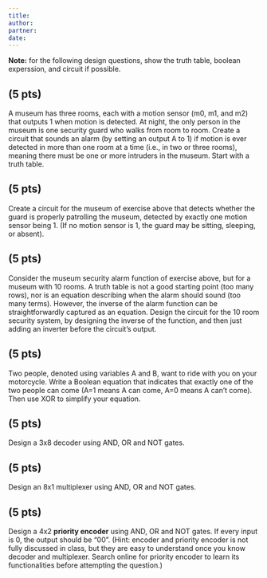 ```yaml
---
title: 
author:
partner:
date:
---
```


**Note:** for the following design questions, show the truth table, boolean
experssion, and circuit if possible.

## (5 pts)
A museum has three rooms, each with a motion sensor (m0, m1, and m2) that outputs 1 when motion is detected. At night, the only person in the museum is one security guard who walks from room to room. Create a circuit that sounds an alarm (by setting an output A to 1) if motion is ever detected in more than one room at a time (i.e., in two or three rooms), meaning there must be one or more intruders in the museum. Start with a truth table.

## (5 pts)
 Create a circuit for the museum of exercise above that detects whether the guard is properly patrolling the museum, detected by exactly one motion sensor being 1. (If no motion sensor is 1, the guard may be sitting, sleeping, or absent). 

## (5 pts)
Consider the museum security alarm function of exercise above, but for a museum with 10 rooms. A truth table is not a good starting point (too many rows), nor is an equation describing when the alarm should sound (too many terms). However, the inverse of the alarm function can be straightforwardly captured as an equation. Design the circuit for the 10 room security system, by designing the inverse of the function, and then just adding an inverter before the circuit’s output. 

## (5 pts)
Two people, denoted using variables A and B, want to ride with you on your motorcycle. Write a Boolean equation that indicates that exactly one of the two people can come (A=1 means A can come, A=0 means A can’t come). Then use XOR to simplify your equation.

## (5 pts)
Design a 3x8 decoder using AND, OR and NOT gates.

## (5 pts)
Design an 8x1 multiplexer using AND, OR and NOT gates.

## (5 pts)
Design a 4x2 **priority encoder** using AND, OR and NOT gates. If every input is 0, the output should be “00”. (Hint: encoder and priority encoder is not fully discussed in class, but they are easy to understand once you know decoder and multiplexer. Search online for priority encoder to learn its functionalities before attempting the question.)

